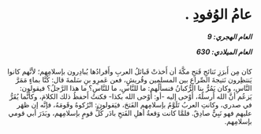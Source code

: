 <h1 dir="rtl">عامُ الوُفودِ .</h1>

<h5 dir="rtl">العام الهجري:  9

العام الميلادي: 630

</h5>

<p dir="rtl">كان مِن أَبرَزِ نَتائجِ فَتحِ مكَّةَ أن أَخذتْ قَبائلُ العربِ وأَفرادُها يُبادِرون بإسلامِهم؛ لأنَّهم كانوا يَنتظِرون نَتيجةَ الصِّراعِ بين المسلمين وقُريشٍ، فعن عَمرِو بنِ سَلمةَ قال: كُنَّا بماءٍ مَمَرَّ النَّاسِ، وكان يَمُرُّ بِنا الرُّكبانُ فنسألُهم: ما للنَّاسِ، ما للنَّاسِ؟ ما هذا الرَّجلُ؟ فيقولون: يَزعُم أنَّ الله أَرسلَهُ، أَوْحى إليه -أو: أَوْحى الله بكذا- فكنتُ أَحفظُ ذلك الكلامَ، وكأنَّما يُقَرُّ في صدري، وكانتِ العربُ تَلَوَّمُ بإسلامِهم الفَتحَ، فيَقولون: اتْرُكوهُ وقَومَهُ، فإنَّه إن ظهَر عليهم فهو نَبِيٌّ صادِقٌ. فلمَّا كانت وَقعةُ أهلِ الفَتحِ بادَر كُلُّ قومٍ بإسلامِهم، وبَدَرَ أبي قومي بإسلامِهم.</p></br>
